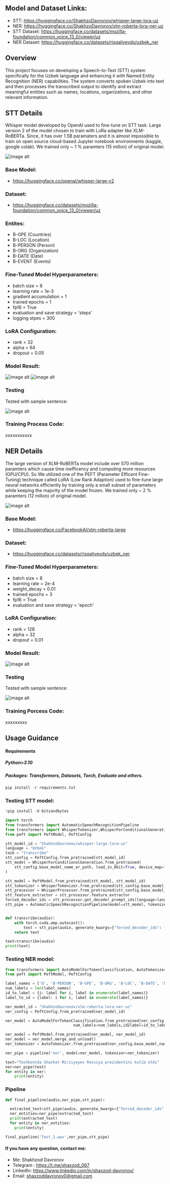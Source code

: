 ## Model and Dataset Links:
* STT: https://huggingface.co/ShakhzoDavronov/whisper-large-lora-uz
* NER: https://huggingface.co/ShakhzoDavronov/xlm-roberta-lora-ner-uz
* STT Dataset: https://huggingface.co/datasets/mozilla-foundation/common_voice_13_0/viewer/uz
* NER Dataset: https://huggingface.co/datasets/risqaliyevds/uzbek_ner

## Overview
This project focuses on developing a Speech-to-Text (STT) system specifically for the Uzbek language and enhancing it with Named Entity Recognition (NER) capabilities. The system converts spoken Uzbek into text and then processes the transcribed output to identify and extract meaningful entities such as names, locations, organizations, and other relevant information.


## STT Details
Whisper model developed by OpenAI used to fine-tune on STT task. Large version 2 of the model chosen to train with LoRa adapter like XLM-RoBERTa. Since, it has over 1.5B paramaters and it is almost impossible to train on  open source cloud-based Jupyter notebook environments (kaggle, google colab). We trained only ~ 1 % paramters (15 millon) of original model.

![image alt](https://github.com/shaxzoddavronov/STT-NER-Uzbek/blob/main/images/STT_trainable_params.png?raw=true)

### Base Model:
* https://huggingface.co/openai/whisper-large-v2
  
### Dataset:
* https://huggingface.co/datasets/mozilla-foundation/common_voice_13_0/viewer/uz

### Entites:
* B-GPE (Countries)
* B-LOC (Location)
* B-PERSON (Person)
* B-ORG (Organization)
* B-DATE (Date)
* B-EVENT (Events)

### Fine-Tuned Model Hyperparameters:
* batch size = 8
* learning rate = 1e-3
* gradient accumulation = 1
* trained epochs = 1
* fp16 = True
* evaluation and save strategy = 'steps'
* logging stpes = 300
  
### LoRA Configuration:
* rank = 32
* alpha = 64
* dropout = 0.05

### Model Result:
![image alt](https://github.com/shaxzoddavronov/STT-NER-Uzbek/blob/main/images/STT%20Loss.png?raw=true)
![image alt](https://github.com/shaxzoddavronov/STT-NER-Uzbek/blob/main/images/STT%20Result.png?raw=true)

### Testing
Tested with sample sentence:

![image alt](https://github.com/shaxzoddavronov/STT-NER-Uzbek/blob/main/images/STT%20Testing.png?raw=true)

### Training Process Code:
xxxxxxxxxxx

## NER Details
The large version of XLM-RoBERTa model include over 570 million paramters which cause time inefficency and computing more resources (GPU/CPU). So We utilized one of the PEFT (Parameter Efficent Fine-Tuning) technique  called LoRA (Low Rank Adaption) used to fine-tune large neural networks efficiently by training only a small subset of parameters while keeping the majority of the model frozen. We trained only ~ 2 % paramters (12 millon) of original model.

![image alt](https://github.com/shaxzoddavronov/STT-NER-Uzbek/blob/main/images/NER_trainable_params.png?raw=true)

### Base Model:
* https://huggingface.co/FacebookAI/xlm-roberta-large
  
### Dataset:
* https://huggingface.co/datasets/risqaliyevds/uzbek_ner
  
### Fine-Tuned Model Hyperparameters:
* batch size = 8
* learning rate = 2e-4
* weight_decay = 0.01
* trained epochs = 3
* fp16 = True
* evaluation and save strategy = 'epoch'
  
### LoRA Configuration:
* rank = 128
* alpha = 32
* dropout = 0.01

### Model Result:
![image alt](https://github.com/shaxzoddavronov/STT-NER-Uzbek/blob/main/images/NER%20Result.png?raw=true)

### Testing
Tested with sample sentence:

![image alt](https://github.com/shaxzoddavronov/STT-NER-Uzbek/blob/main/images/NER%20Testing.png?raw=true)

### Training Porcess Code:
xxxxxxxxx



## Usage Guidance
#### Requirements
##### Python>3.10
##### Packages: Transformers, Datasets, Torch, Evaluate and others.

``` python
pip install -r requirements.txt
```

### Testing STT model:
``` python
!pip install -U bitsandbytes
```

``` python
import torch
from transformers import AutomaticSpeechRecognitionPipeline
from transformers import WhisperTokenizer,WhisperForConditionalGeneration,WhisperProcessor
from peft import PeftModel, PeftConfig

stt_model_id = "ShakhzoDavronov/whisper-large-lora-uz"
language = "Uzbek"
task = "transcribe"
stt_config = PeftConfig.from_pretrained(stt_model_id)
stt_model = WhisperForConditionalGeneration.from_pretrained(
    stt_config.base_model_name_or_path, load_in_8bit=True, device_map="auto"
)

stt_model = PeftModel.from_pretrained(stt_model, stt_model_id)
stt_tokenizer = WhisperTokenizer.from_pretrained(stt_config.base_model_name_or_path, language=language, task=task)
stt_processor = WhisperProcessor.from_pretrained(stt_config.base_model_name_or_path, language=language, task=task)
stt_feature_extractor = stt_processor.feature_extractor
forced_decoder_ids = stt_processor.get_decoder_prompt_ids(language=language, task=task)
stt_pipe = AutomaticSpeechRecognitionPipeline(model=stt_model, tokenizer=stt_tokenizer, feature_extractor=stt_feature_extractor)


def transcribe(audio):
    with torch.cuda.amp.autocast():
        text = stt_pipe(audio, generate_kwargs={"forced_decoder_ids": forced_decoder_ids}, max_new_tokens=255)["text"]
    return text

text=transcribe(audio)
print(text)
```

### Testing NER model:
```python
from transformers import AutoModelForTokenClassification, AutoTokenizer, pipeline
from peft import PeftModel, PeftConfig

label_names = ['O', 'B-PERSON', 'B-GPE', 'B-ORG', 'B-LOC', 'B-DATE', 'B-EVENT']
num_labels = len(label_names)
id_to_label = {i: label for i, label in enumerate(label_names)}
label_to_id = {label: i for i, label in enumerate(label_names)}

ner_model_id = "ShakhzoDavronov/xlm-roberta-lora-ner-uz"
ner_config = PeftConfig.from_pretrained(ner_model_id)

ner_model = AutoModelForTokenClassification.from_pretrained(ner_config.base_model_name_or_path,
                              num_labels=num_labels,id2label=id_to_label,label2id=label_to_id)

ner_model = PeftModel.from_pretrained(ner_model, ner_model_id)
ner_model = ner_model.merge_and_unload()
ner_tokenizer = AutoTokenizer.from_pretrained(ner_config.base_model_name_or_path)

ner_pipe = pipeline('ner', model=ner_model, tokenizer=ner_tokenizer)

text="Toshkentda Shavkat Mirziyoyev Rossiya prezidentini kutib oldi"
ner=ner_pipe(text)
for entity in ner:
    print(entity)
```

### Pipeline

```python
def final_pipeline(audio,ner_pipe,stt_pipe):

  extracted_text=stt_pipe(audio, generate_kwargs={"forced_decoder_ids": forced_decoder_ids}, max_new_tokens=255)["text"]
  ner_entities=ner_pipe(extracted_text)
  print(extracted_text)
  for entity in ner_entities:
    print(entity)

final_pipeline('Test_1.wav',ner_pipe,stt_pipe)
```

#### If you have any question, contact me:
* Me: Shakhzod Davronov
* Telegram : https://t.me/shaxzod_067
* LinkedIn:  https://www.linkedin.com/in/shaxzod-davronov/
* Email: shaxzoddavronov0@gmail.com
